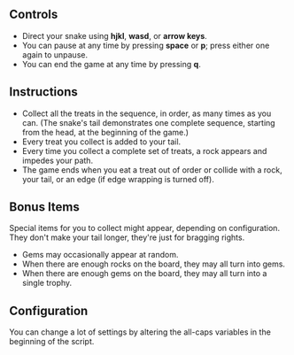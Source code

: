 Controls
--------

 * Direct your snake using **hjkl**, **wasd**, or **arrow keys**.
 * You can pause at any time by pressing **space** or **p**; press either one
   again to unpause.
 * You can end the game at any time by pressing **q**.


Instructions
------------

 * Collect all the treats in the sequence, in order, as many times as you can.
   (The snake's tail demonstrates one complete sequence, starting from the
   head, at the beginning of the game.)
 * Every treat you collect is added to your tail.
 * Every time you collect a complete set of treats, a rock appears and impedes
   your path.
 * The game ends when you eat a treat out of order or collide with a rock,
   your tail, or an edge (if edge wrapping is turned off).

Bonus Items
-----------
Special items for you to collect might appear, depending on configuration.
They don't make your tail longer, they're just for bragging rights.

 * Gems may occasionally appear at random.
 * When there are enough rocks on the board, they may all turn into gems.
 * When there are enough gems on the board, they may all turn into a single
   trophy.


Configuration
-------------
You can change a lot of settings by altering the all-caps variables in the
beginning of the script.
